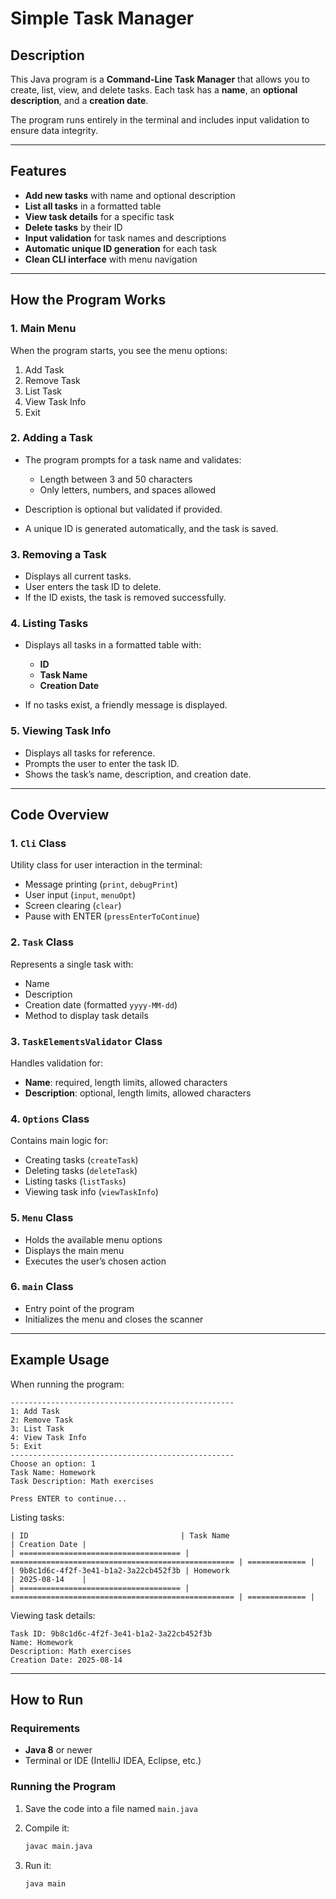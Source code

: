 # Simple Task Manager

## Description

This Java program is a **Command-Line Task Manager** that allows you to create, list, view, and delete tasks.
Each task has a **name**, an **optional description**, and a **creation date**.

The program runs entirely in the terminal and includes input validation to ensure data integrity.

---

## Features

* **Add new tasks** with name and optional description
* **List all tasks** in a formatted table
* **View task details** for a specific task
* **Delete tasks** by their ID
* **Input validation** for task names and descriptions
* **Automatic unique ID generation** for each task
* **Clean CLI interface** with menu navigation

---

## How the Program Works

### 1. **Main Menu**

When the program starts, you see the menu options:

1. Add Task
2. Remove Task
3. List Task
4. View Task Info
5. Exit

### 2. **Adding a Task**

* The program prompts for a task name and validates:

  * Length between 3 and 50 characters
  * Only letters, numbers, and spaces allowed
* Description is optional but validated if provided.
* A unique ID is generated automatically, and the task is saved.

### 3. **Removing a Task**

* Displays all current tasks.
* User enters the task ID to delete.
* If the ID exists, the task is removed successfully.

### 4. **Listing Tasks**

* Displays all tasks in a formatted table with:

  * **ID**
  * **Task Name**
  * **Creation Date**
* If no tasks exist, a friendly message is displayed.

### 5. **Viewing Task Info**

* Displays all tasks for reference.
* Prompts the user to enter the task ID.
* Shows the task’s name, description, and creation date.

---

## Code Overview

### 1. **`Cli` Class**

Utility class for user interaction in the terminal:

* Message printing (`print`, `debugPrint`)
* User input (`input`, `menuOpt`)
* Screen clearing (`clear`)
* Pause with ENTER (`pressEnterToContinue`)

### 2. **`Task` Class**

Represents a single task with:

* Name
* Description
* Creation date (formatted `yyyy-MM-dd`)
* Method to display task details

### 3. **`TaskElementsValidator` Class**

Handles validation for:

* **Name**: required, length limits, allowed characters
* **Description**: optional, length limits, allowed characters

### 4. **`Options` Class**

Contains main logic for:

* Creating tasks (`createTask`)
* Deleting tasks (`deleteTask`)
* Listing tasks (`listTasks`)
* Viewing task info (`viewTaskInfo`)

### 5. **`Menu` Class**

* Holds the available menu options
* Displays the main menu
* Executes the user’s chosen action

### 6. **`main` Class**

* Entry point of the program
* Initializes the menu and closes the scanner

---

## Example Usage

When running the program:

```
--------------------------------------------------
1: Add Task
2: Remove Task
3: List Task
4: View Task Info
5: Exit
--------------------------------------------------
Choose an option: 1
Task Name: Homework
Task Description: Math exercises

Press ENTER to continue...
```

Listing tasks:

```
| ID                                  | Task Name                                         | Creation Date |
| ==================================== | ================================================== | ============= |
| 9b8c1d6c-4f2f-3e41-b1a2-3a22cb452f3b | Homework                                          | 2025-08-14    |
| ==================================== | ================================================== | ============= |
```

Viewing task details:

```
Task ID: 9b8c1d6c-4f2f-3e41-b1a2-3a22cb452f3b
Name: Homework
Description: Math exercises
Creation Date: 2025-08-14
```

---

## How to Run

### Requirements

* **Java 8** or newer
* Terminal or IDE (IntelliJ IDEA, Eclipse, etc.)

### Running the Program

1. Save the code into a file named `main.java`
2. Compile it:

   ```bash
   javac main.java
   ```
3. Run it:

   ```bash
   java main
   ```
